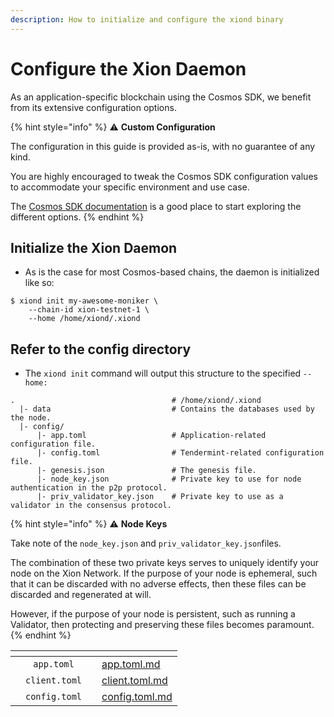 ```yaml
---
description: How to initialize and configure the xiond binary
---
```


# Configure the Xion Daemon

As an application-specific blockchain using the Cosmos SDK, we benefit from its extensive configuration options.

{% hint style="info" %}
:warning: **Custom Configuration**

The configuration in this guide is provided as-is, with no guarantee of any kind.

You are highly encouraged to tweak the Cosmos SDK configuration values to accommodate your specific environment and use case.

The [Cosmos SDK documentation](https://docs.cosmos.network/v0.47) is a good place to start exploring the different options.
{% endhint %}

## Initialize the Xion Daemon

* As is the case for most Cosmos-based chains, the daemon is initialized like so:

```
$ xiond init my-awesome-moniker \
    --chain-id xion-testnet-1 \
    --home /home/xiond/.xiond
```

## Refer to the config directory

* The `xiond init` command will output this structure to the specified `--home:`

```
.                                   # /home/xiond/.xiond
  |- data                           # Contains the databases used by the node.
  |- config/
      |- app.toml                   # Application-related configuration file.
      |- config.toml                # Tendermint-related configuration file.
      |- genesis.json               # The genesis file.
      |- node_key.json              # Private key to use for node authentication in the p2p protocol.
      |- priv_validator_key.json    # Private key to use as a validator in the consensus protocol.
```

{% hint style="info" %}
:warning: **Node Keys**

Take note of the `node_key.json` and `priv_validator_key.json`files.

The combination of these two private keys serves to uniquely identify your node on the Xion Network. If the purpose of your node is ephemeral, such that it can be discarded with no adverse effects, then these files can be discarded and regenerated at will.

However, if the purpose of your node is persistent, such as running a Validator, then protecting and preserving these files becomes paramount.
{% endhint %}

<table data-view="cards"><thead><tr><th></th><th align="center"></th><th></th><th data-hidden data-card-target data-type="content-ref"></th></tr></thead><tbody><tr><td></td><td align="center"><code>app.toml</code></td><td></td><td><a href="app.toml.md">app.toml.md</a></td></tr><tr><td></td><td align="center"><code>client.toml</code></td><td></td><td><a href="client.toml.md">client.toml.md</a></td></tr><tr><td></td><td align="center"><code>config.toml</code></td><td></td><td><a href="config.toml.md">config.toml.md</a></td></tr></tbody></table>

